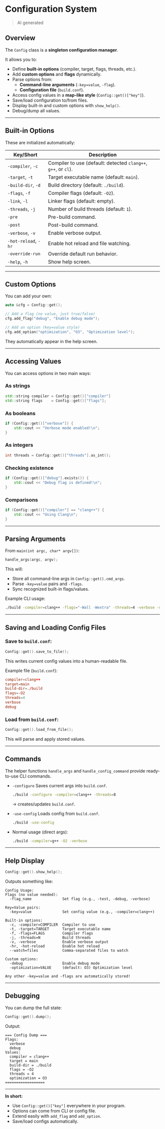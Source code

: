 # Configuration System

> AI generated

## Overview

The `Config` class is a **singleton configuration manager**.

It allows you to:

* Define **built-in options** (compiler, target, flags, threads, etc.).
* Add **custom options** and **flags** dynamically.
* Parse options from:
  * **Command-line arguments** (`-key=value`, `-flag`).
  * **Configuration file** (`build.conf`).
* Access config values in a **map-like style** (`Config::get()["key"]`).
* Save/load configuration to/from files.
* Display built-in and custom options with `show_help()`.
* Debug/dump all values.

---

## Built-in Options

These are initialized automatically:

| Key/Short            | Description                                                    |
| -------------------- | -------------------------------------------------------------- |
| `-compiler`, `-c`    | Compiler to use (default: detected `clang++`, `g++`, or `cl`). |
| `-target`, `-t`      | Target executable name (default: `main`).                      |
| `-build-dir`, `-d`   | Build directory (default: `./build`).                          |
| `-flags`, `-f`       | Compiler flags (default: `-O2`).                               |
| `-link`, `-l`        | Linker flags (default: empty).                                 |
| `-threads`, `-j`     | Number of build threads (default: `1`).                        |
| `-pre`               | Pre-build command.                                             |
| `-post`              | Post-build command.                                            |
| `-verbose`, `-v`     | Enable verbose output.                                         |
| `-hot-reload`, `-hr` | Enable hot reload and file watching.                           |
| `-override-run`      | Override default run behavior.                                 |
| `-help`, `-h`        | Show help screen.                                              |

---

## Custom Options

You can add your own:

```cpp
auto &cfg = Config::get();

// Add a flag (no value, just true/false)
cfg.add_flag("debug", "Enable debug mode");

// Add an option (key=value style)
cfg.add_option("optimization", "O3", "Optimization level");
```

They automatically appear in the help screen.

---

## Accessing Values

You can access options in two main ways:

### As strings

```cpp
std::string compiler = Config::get()["compiler"]
std::string flags    = Config::get()["flags"];
```

### As booleans

```cpp
if (Config::get()["verbose"]) {
    std::cout << "Verbose mode enabled!\n";
}
```

### As integers

```cpp
int threads = Config::get()["threads"].as_int();
```

### Checking existence

```cpp
if (Config::get()["debug"].exists()) {
    std::cout << "Debug flag is defined!\n";
}
```

### Comparisons

```cpp
if (Config::get()["compiler"] == "clang++") {
    std::cout << "Using Clang\n";
}
```

---

## Parsing Arguments

From `main(int argc, char* argv[])`:

```cpp
handle_args(argc, argv);
```

This will:

* Store all command-line args in `Config::get().cmd_args`.
* Parse `-key=value` pairs and `-flags`.
* Sync recognized built-in flags/values.

Example CLI usage:

```bash
./build -compiler=clang++ -flags="-Wall -Wextra" -threads=4 -verbose -debug
```

---

## Saving and Loading Config Files

### Save to `build.conf`:

```cpp
Config::get().save_to_file();
```

This writes current config values into a human-readable file.

Example file (`build.conf`):

```conf
compiler=clang++
target=main
build-dir=./build
flags=-O2
threads=4
verbose
debug
```

### Load from `build.conf`:

```cpp
Config::get().load_from_file();
```

This will parse and apply stored values.

---

## Commands

The helper functions `handle_args` and `handle_config_command` provide ready-to-use CLI commands.

* `-configure`
  Saves current args into `build.conf`.

  ```bash
  ./build -configure -compiler=clang++ -threads=8
  ```

  → creates/updates `build.conf`.

* `-use-config`
  Loads config from `build.conf`.

  ```bash
  ./build -use-config
  ```

* Normal usage (direct args):

  ```bash
  ./build -compiler=g++ -O2 -verbose
  ```

---

## Help Display

```cpp
Config::get().show_help();
```

Outputs something like:

```
Config Usage:
Flags (no value needed):
  -flag_name              Set flag (e.g., -test, -debug, -verbose)

Key=Value pairs:
  -key=value              Set config value (e.g., -compiler=clang++)

Built-in options:
  -c, -compiler=COMPILER  Compiler to use
  -t, -target=TARGET      Target executable name
  -f, -flags=FLAGS        Compiler flags
  -j, -threads=N          Build threads
  -v, -verbose            Enable verbose output
  -hr, -hot-reload        Enable hot reload
  --watch=files           Comma-separated files to watch

Custom options:
  -debug                  Enable debug mode
  -optimization=VALUE     (default: O3) Optimization level

Any other -key=value and -flags are automatically stored!
```

---

## Debugging

You can dump the full state:

```cpp
Config::get().dump();
```

Output:

```
=== Config Dump ===
Flags:
  verbose
  debug
Values:
  compiler = clang++
  target = main
  build-dir = ./build
  flags = -O2
  threads = 4
  optimization = O3
==================
```

---

**In short:**

* Use `Config::get()["key"]` everywhere in your program.
* Options can come from CLI or config file.
* Extend easily with `add_flag` and `add_option`.
* Save/load configs automatically.

